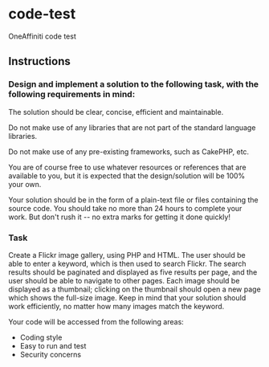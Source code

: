 # code-test
OneAffiniti code test

## Instructions 

### Design and implement a solution to the following task, with the following requirements in mind:

The solution should be clear, concise, efficient and maintainable.

Do not make use of any libraries that are not part of the standard language libraries.

Do not make use of any pre-existing frameworks, such as CakePHP, etc.

You are of course free to use whatever resources or references that are available to you, but it is expected that the design/solution will be 100% your own.

Your solution should be in the form of a plain-text file or files containing the source code. You should take no more than 24 hours to complete your work. But don't rush it -- no extra marks for getting it done quickly!

### Task

Create a Flickr image gallery, using PHP and HTML. The user should be able to enter a keyword, which is then used to search Flickr. The search results should be paginated and displayed as five results per page, and the user should be able to navigate to other pages. Each image should be displayed as a thumbnail; clicking on the thumbnail should open a new page which shows the full-size image. Keep in mind that your solution should work efficiently, no matter how many images match the keyword.

Your code will be accessed from the following areas:
- Coding style
- Easy to run and test
- Security concerns

